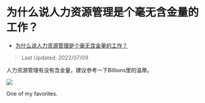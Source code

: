 # 为什么说人力资源管理是个毫无含金量的工作？

- [为什么说人力资源管理是个毫无含金量的工作？](https://www.zhihu.com/question/331983271/answer/2566790595)

>Last Updated: 2022/07/09

人力资源管理有没有含金量，建议参考一下Billions里的温蒂。

![](https://pic3.zhimg.com/80/v2-2915ffba0d674ef40b4255eba04ecbbd_1440w.jpg?source=c8b7c179)

One of my favorites.

  